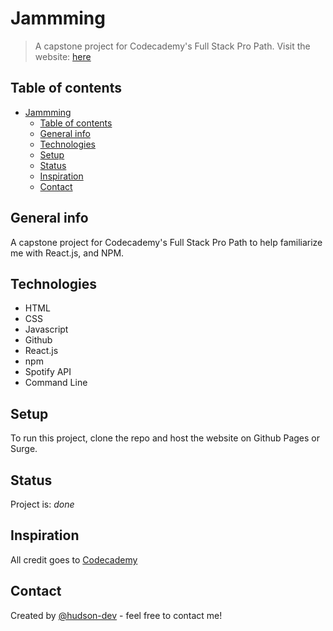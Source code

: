 # Jammming
> A capstone project for Codecademy's Full Stack Pro Path.  Visit the website: [here](https://jammming_hudson.surge.sh/)

## Table of contents
- [Jammming](#Jammming)
  - [Table of contents](#table-of-contents)
  - [General info](#general-info)
  - [Technologies](#technologies)
  - [Setup](#setup)
  - [Status](#status)
  - [Inspiration](#inspiration)
  - [Contact](#contact)

## General info
A capstone project for Codecademy's Full Stack Pro Path to help familiarize me with React.js, and NPM.

## Technologies
* HTML
* CSS
* Javascript
* Github
* React.js
* npm
* Spotify API
* Command Line

## Setup
To run this project, clone the repo and host the website on Github Pages or Surge.

## Status
Project is: _done_

## Inspiration
All credit goes to [Codecademy](https://www.codecademy.com/learn)

## Contact
Created by [@hudson-dev](https://github.com/hudson-dev) - feel free to contact me!

